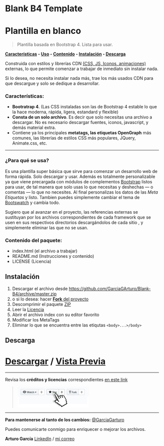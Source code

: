 
Blank B4 Template
===

# Plantilla en blanco

> Plantilla basada en Bootstrap 4. Lista para usar.

**[Características](https://github.com/GarciaGArturo/Blank-B4#caracter%C3%ADsticas) - [Uso](https://github.com/GarciaGArturo/Blank-B4#para-qu%C3%A9-se-usa) - [Contenido](https://github.com/GarciaGArturo/Blank-B4#contenido-del-paquete) - [Instalación](https://github.com/GarciaGArturo/Blank-B4#instalaci%C3%B3n) - [Descarga](https://github.com/GarciaGArturo/Blank-B4#descarga)**

Construida con estilos y librerías CDN [(CSS, JS, Iconos, animaciones)](https://garciagarturo.github.io/creditos.html) externas, lo que permite comenzar a trabajar de inmediato sin instalar nada.

Si lo desea, no necesita instalar nada más, trae los más usados CDN para que descargue y solo se dedique a desarrollar.

### Características:

- **Bootratrap 4**. (Las CSS instaladas son las de Bootstrap 4 estable lo que la hace moderna, rápida, ligera, estandard y flexible)
- **Consta de un solo archivo**. Es decir que solo necesitas una archivo a descargar. No es necesario descargar fuentes, iconos, javascript, y demás material extra.
- Contiene ya los principales **metatags, las etiquetas OpenGraph** más comunes, las librerías de estilos CSS más populares, JQuery, Animate.css, etc.

---

### ¿Para qué se usa?
Es una plantilla super básica que sirve para comenzar un desarrollo web de forma rápida. Solo descargar y usar. Además es totalmente personalizable ya que viene precargada con módulos de complementos [Bootstrap](https://getbootstrap.com) listos para usar, de tal manera que solo usas lo que necesitas y deshechas — o comentas — lo que no necesites. Al final personalizas los datos de las _Meta Etiquetas_ y listo. Tambien puedes simplemente cambiar el tema de [Bootswatch](http://Bootswatch.com) y cambia todo.

Sugiero que al avanzar en el proyecto, las referencias externas se sustituyan por los archivos correspondientes de cada framework que se usen en sus respectivos directorios descargándolos de cada sitio , y simplemente eliminar las que no se usan.

### Contenido del paquete:

- index.html (el archivo a trabajar)
- README.md  (Instrucciones y contenido)
- LICENSE    (Licencia)

## Instalación

1. Descargar el archivo desde https://github.com/GarciaGArturo/Blank-B4/archive/master.zip
2. o si lo desea: hacer [**Fork** del proyecto](https://github.com/GarciaGArturo/Blank-B4) 
3. Descomprimir el paquete [ZIP](http://www.7-zip.org/) 
4. Leer la [Licencia](https://raw.githubusercontent.com/GarciaGArturo/Blank-B4/master/LICENSE)
5. Abrir el archivo index con su editor favorito
6. Modificar los MetaTags
7. Eliminar lo que se encuentra entre las etiqutas `<body>...>/body>`

## Descarga

# [Descargar](https://github.com/GarciaGArturo/Blank-B4/archive/master.zip) / [Vista Previa](https://garciagarturo.github.io/Blank-B4/)

---

Revisa los **créditos y licencias** correspondientes [en este link](https://garciagarturo.github.io/creditos.html)
> [![Haz click en la estrellita arriba del reposiorio en GitHub](https://raw.githubusercontent.com/GarciaGArturo/garciagarturo.github.io/master/img/click-star-01.jpg "Haz click en la estrellita")](https://github.com/GarciaGArturo/Blank-B4/)

---
**Para mantenerse al tanto de los cambios:** [@GarciaGarturo](https://twitter.com/GarciaGArturo)

Puedes comunicarte conmigo para enriquecer o mejorar los archivos.

**Arturo García**
[LinkedIn](https://linkedin.com/in/garciagarturo) / [mi correo](http://www.google.com/recaptcha/mailhide/d?k=01EB2NAIZ_2uEkjscDfJ-bHw==&c=p_0f-7ykHrzq1gLxRsjytRf7dlTywPveTBibi7Svqi8=)